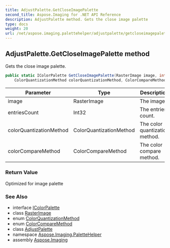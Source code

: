 ```yaml
---
title: AdjustPalette.GetCloseImagePalette
second_title: Aspose.Imaging for .NET API Reference
description: AdjustPalette method. Gets the close image palette
type: docs
weight: 20
url: /net/aspose.imaging.palettehelper/adjustpalette/getcloseimagepalette/
---
```

## AdjustPalette.GetCloseImagePalette method

Gets the close image palette.

```csharp
public static IColorPalette GetCloseImagePalette(RasterImage image, int entriesCount, 
    ColorQuantizationMethod colorQuantizationMethod, ColorCompareMethod colorCompareMethod)
```

| Parameter | Type | Description |
| --- | --- | --- |
| image | RasterImage | The image. |
| entriesCount | Int32 | The entries count. |
| colorQuantizationMethod | ColorQuantizationMethod | The color quantization method. |
| colorCompareMethod | ColorCompareMethod | The color compare method. |

### Return Value

Optimized for image palette

### See Also

* interface [IColorPalette](../../../aspose.imaging/icolorpalette/)
* class [RasterImage](../../../aspose.imaging/rasterimage/)
* enum [ColorQuantizationMethod](../../../aspose.imaging/colorquantizationmethod/)
* enum [ColorCompareMethod](../../../aspose.imaging/colorcomparemethod/)
* class [AdjustPalette](../)
* namespace [Aspose.Imaging.PaletteHelper](../../adjustpalette/)
* assembly [Aspose.Imaging](../../../)


